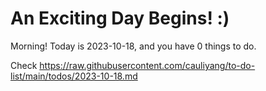 # An Exciting Day Begins! :)

Morning! Today is 2023-10-18, and you have 0 things to do.

Check https://raw.githubusercontent.com/cauliyang/to-do-list/main/todos/2023-10-18.md